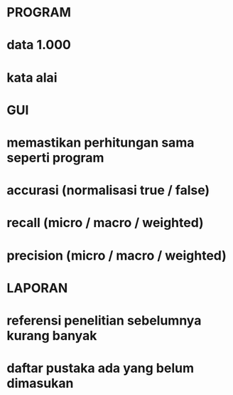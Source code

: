 # PROGRAM
# data 1.000
# kata alai
# GUI
# memastikan perhitungan sama seperti program
# accurasi (normalisasi true / false)
# recall (micro / macro / weighted)
# precision (micro / macro / weighted)

# LAPORAN
# referensi penelitian sebelumnya kurang banyak
# daftar pustaka ada yang belum dimasukan
